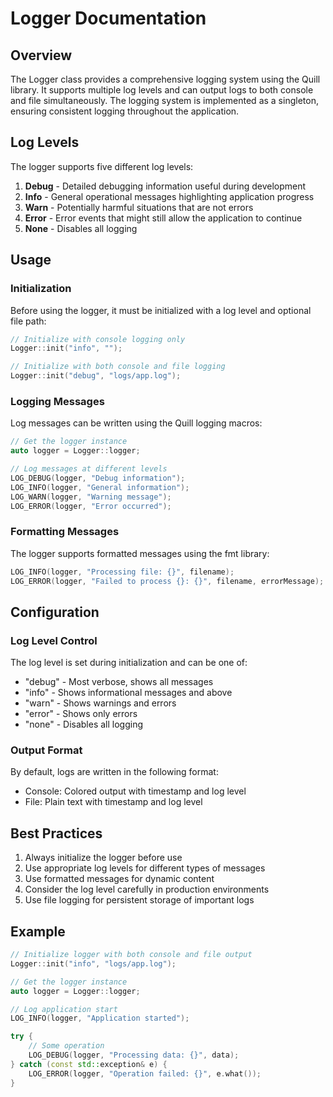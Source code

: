 # Logger Documentation

## Overview

The Logger class provides a comprehensive logging system using the Quill library. It supports multiple log levels and can output logs to both console and file simultaneously. The logging system is implemented as a singleton, ensuring consistent logging throughout the application.

## Log Levels

The logger supports five different log levels:

1. **Debug** - Detailed debugging information useful during development
2. **Info** - General operational messages highlighting application progress
3. **Warn** - Potentially harmful situations that are not errors
4. **Error** - Error events that might still allow the application to continue
5. **None** - Disables all logging

## Usage

### Initialization

Before using the logger, it must be initialized with a log level and optional file path:

```cpp
// Initialize with console logging only
Logger::init("info", "");

// Initialize with both console and file logging
Logger::init("debug", "logs/app.log");
```

### Logging Messages

Log messages can be written using the Quill logging macros:

```cpp
// Get the logger instance
auto logger = Logger::logger;

// Log messages at different levels
LOG_DEBUG(logger, "Debug information");
LOG_INFO(logger, "General information");
LOG_WARN(logger, "Warning message");
LOG_ERROR(logger, "Error occurred");
```

### Formatting Messages

The logger supports formatted messages using the fmt library:

```cpp
LOG_INFO(logger, "Processing file: {}", filename);
LOG_ERROR(logger, "Failed to process {}: {}", filename, errorMessage);
```

## Configuration

### Log Level Control

The log level is set during initialization and can be one of:
- "debug" - Most verbose, shows all messages
- "info" - Shows informational messages and above
- "warn" - Shows warnings and errors
- "error" - Shows only errors
- "none" - Disables all logging

### Output Format

By default, logs are written in the following format:
- Console: Colored output with timestamp and log level
- File: Plain text with timestamp and log level

## Best Practices

1. Always initialize the logger before use
2. Use appropriate log levels for different types of messages
3. Use formatted messages for dynamic content
4. Consider the log level carefully in production environments
5. Use file logging for persistent storage of important logs

## Example

```cpp
// Initialize logger with both console and file output
Logger::init("info", "logs/app.log");

// Get the logger instance
auto logger = Logger::logger;

// Log application start
LOG_INFO(logger, "Application started");

try {
    // Some operation
    LOG_DEBUG(logger, "Processing data: {}", data);
} catch (const std::exception& e) {
    LOG_ERROR(logger, "Operation failed: {}", e.what());
}
```
